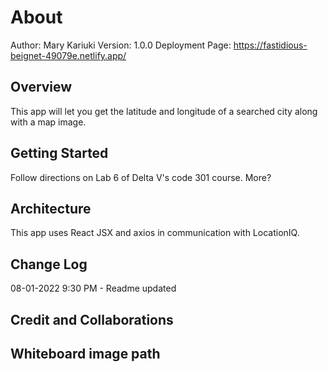 # About
Author: Mary Kariuki  Version: 1.0.0
Deployment Page: https://fastidious-beignet-49079e.netlify.app/
## Overview

This app will let you get the latitude and longitude of a searched city along with a map image.

## Getting Started
Follow directions on Lab 6 of Delta V's code 301 course. More?

## Architecture
This app uses React JSX and axios in communication with LocationIQ.

## Change Log
08-01-2022 9:30 PM - Readme updated
## Credit and Collaborations
## Whiteboard image path

